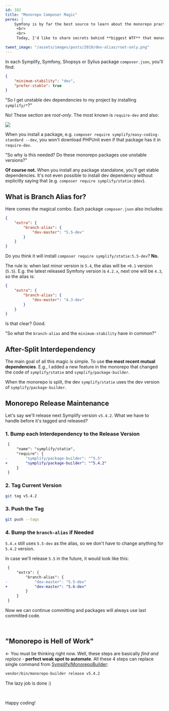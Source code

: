 ```yaml
---
id: 182
title: "Monorepo Composer Magic"
perex: |
    Symfony is by far the best source to learn about the monorepo practice. I learned most just by looking into it's `composer.json` - monorepo and package one.
     <br>
     <br>
     Today, I'd like to share secrets behind **biggest WTF** that monorepo composer setup has.

tweet_image: "/assets/images/posts/2019/dev-alias/root-only.png"
---
```


In each Symplify, Symfony, Shopsys or Sylius package `composer.json`, you'll find:

```json
{
    "minimum-stability": "dev",
    "prefer-stable": true
}
```

"So I get unstable dev dependencies to my project by installing `symplify/*`?"

No! These section are *root-only*. The most known is `require-dev` and also:

<img src="/assets/images/posts/2019/dev-alias/root-only.png">

When you install a package, e.g. `composer require symplify/easy-coding-standard --dev`, you won't download PHPUnit even if that package has it in `require-dev`.

"So why is this needed? Do these monorepo packages use unstable versions?"

**Of course not.** When you install any package standalone, you'll get stable dependencies. It's not even possible to install dev dependency without explicitly saying that (e.g. `composer require symplify/statie:@dev`).

## What is Branch Alias for?

Here comes the magical combo. Each package `composer.json` also includes:

```json
{
    "extra": {
        "branch-alias": {
            "dev-master": "5.5-dev"
        }
    }
}
```

Do you think it will install `composer require symplify/statie:5.5-dev`? **No.**

The rule is: when last minor version is `5.4`, the alias will be `+0.1` version (`5.5`).
E.g. the latest released Symfony version is `4.2.x`, next one will be `4.3`, so the alias is:

```json
{
    "extra": {
        "branch-alias": {
            "dev-master": "4.3-dev"
        }
    }
}
```

Is that clear? Good.

"So what the `branch-alias` and the `minimum-stability` have in common?"

## After-Split Interdependency

The main goal of all this magic is simple. To use **the most recent mutual dependencies**. E.g., I added a new feature in the monorepo that changed the code of `symplify/statie` and `symplify/package-builder`.

When the monorepo is split, the dev `symplify/statie` uses the dev version of `symplify/package-builder`.

## Monorepo Release Maintenance

Let's say we'll release next Symplify version `v5.4.2`. What we have to handle before it's tagged and released?

### 1. Bump each Interdependency to the Release Version

```diff
 {
     "name": "symplify/statie",
     "require": {
-        "symplify/package-builder": "^5.5"
+        "symplify/package-builder": "^5.4.2"
     }
 }
```

### 2. Tag Current Version

```bash
git tag v5.4.2
```

### 3. Push the Tag

```bash
git push --tags
```

### 4. Bump the `branch-alias` if Needed

`5.4.x` still uses `5.5-dev` as the alias, so we don't have to change anything for `5.4.2` version.

In case we'll release `5.5` in the future, it would look like this:

```diff
 {
     "extra": {
         "branch-alias": {
-            "dev-master": "5.5-dev"
+            "dev-master": "5.6-dev"
         }
     }
 }
```

Now we can continue committing and packages will always use last committed code.

<br>

## "Monorepo is Hell of Work"

← You must be thinking right now. Well, these steps are basically *find and replace* - **perfect weak spot to automate**. All these 4 steps  can replace single command from [Symplify/MonorepoBuilder](https://github.com/symplify/monorepobuilder):

```bash
vendor/bin/monorepo-builder release v5.4.2
```

The lazy job is done :)

<br>

Happy coding!

